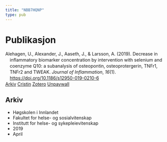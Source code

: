 ```yaml
---
title: "NBB7HQNP"
type: pub
---
```

<h1>Publikasjon</h1>
<article id="csl-bib-container-NBB7HQNP" class="csl-bib-container">
  <div class="csl-bib-body" style="line-height: 1.35; padding-left: 1em; text-indent:-1em;">
  <div class="csl-entry">Alehagen, U., Alexander, J., Aaseth, J., &amp; Larsson, A. (2019). Decrease in inflammatory biomarker concentration by intervention with selenium and coenzyme Q10: a subanalysis of osteopontin, osteoprotergerin, TNFr1, TNFr2 and TWEAK. <i>Journal of Inflammation</i>, <i>16</i>(1). <a href="https://doi.org/10.1186/s12950-019-0210-6">https://doi.org/10.1186/s12950-019-0210-6</a></div>
</div>
  <div class="csl-bib-buttons">
    <a href="#taxonomy-article-NBB7HQNP" class="csl-bib-button">Arkiv</a>
    <a href alt="Cristin URL" class="csl-bib-button">Cristin</a>
    <a href alt="Zotero URL" class="csl-bib-button">Zotero</a>
    <a href="https://doi.org/10.1186/s12950-019-0210-6" class="csl-bib-button">Unpaywall</a>
  </div>
  <div id="csl-bib-meta-container-NBB7HQNP"></div>
</article>
<div id="csl-bib-meta-NBB7HQNP" class="csl-bib-meta">
  <article id="taxonomy-article-NBB7HQNP" class="taxonomy-article">
    <h1>Arkiv</h1>
    <ul>
      <li>Høgskolen i Innlandet</li>
      <li>Fakultet for helse- og sosialvitenskap</li>
      <li>Institutt for helse- og sykepleievitenskap</li>
      <li>2019</li>
      <li>April</li>
    </ul>
  </article>
</div>
